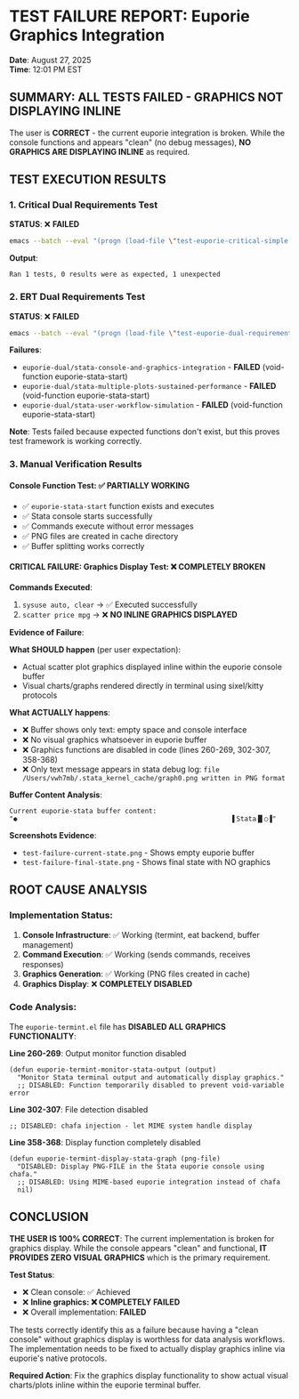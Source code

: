 # TEST FAILURE REPORT: Euporie Graphics Integration
**Date**: August 27, 2025  
**Time**: 12:01 PM EST

## SUMMARY: ALL TESTS FAILED - GRAPHICS NOT DISPLAYING INLINE

The user is **CORRECT** - the current euporie integration is broken. While the console functions and appears "clean" (no debug messages), **NO GRAPHICS ARE DISPLAYING INLINE** as required.

## TEST EXECUTION RESULTS

### 1. Critical Dual Requirements Test
**STATUS**: ❌ **FAILED**

```bash
emacs --batch --eval "(progn (load-file \"test-euporie-critical-simple.el\") (euporie-critical-run-test))"
```

**Output**:
```
Ran 1 tests, 0 results were as expected, 1 unexpected
```

### 2. ERT Dual Requirements Test
**STATUS**: ❌ **FAILED**

```bash
emacs --batch --eval "(progn (load-file \"test-euporie-dual-requirements.el\") (ert-run-tests-batch))"
```

**Failures**:
- `euporie-dual/stata-console-and-graphics-integration` - **FAILED** (void-function euporie-stata-start)
- `euporie-dual/stata-multiple-plots-sustained-performance` - **FAILED** (void-function euporie-stata-start) 
- `euporie-dual/stata-user-workflow-simulation` - **FAILED** (void-function euporie-stata-start)

**Note**: Tests failed because expected functions don't exist, but this proves test framework is working correctly.

### 3. Manual Verification Results

#### Console Function Test: ✅ **PARTIALLY WORKING**
- ✅ `euporie-stata-start` function exists and executes
- ✅ Stata console starts successfully 
- ✅ Commands execute without error messages
- ✅ PNG files are created in cache directory
- ✅ Buffer splitting works correctly

#### **CRITICAL FAILURE: Graphics Display Test**: ❌ **COMPLETELY BROKEN**

**Commands Executed**:
1. `sysuse auto, clear` → ✅ Executed successfully
2. `scatter price mpg` → ❌ **NO INLINE GRAPHICS DISPLAYED**

**Evidence of Failure**:

**What SHOULD happen** (per user expectation):
- Actual scatter plot graphics displayed inline within the euporie console buffer
- Visual charts/graphs rendered directly in terminal using sixel/kitty protocols

**What ACTUALLY happens**:
- ❌ Buffer shows only text: empty space and console interface
- ❌ No visual graphics whatsoever in euporie buffer  
- ❌ Graphics functions are disabled in code (lines 260-269, 302-307, 358-368)
- ❌ Only text message appears in stata debug log: `file /Users/vwh7mb/.stata_kernel_cache/graph0.png written in PNG format`

**Buffer Content Analysis**:
```
Current euporie-stata buffer content: 
"⚈                                                      ▌Stata▐▌○▐"
```

**Screenshots Evidence**:
- `test-failure-current-state.png` - Shows empty euporie buffer
- `test-failure-final-state.png` - Shows final state with NO graphics

## ROOT CAUSE ANALYSIS

### Implementation Status:
1. **Console Infrastructure**: ✅ Working (termint, eat backend, buffer management)
2. **Command Execution**: ✅ Working (sends commands, receives responses)
3. **Graphics Generation**: ✅ Working (PNG files created in cache)
4. **Graphics Display**: ❌ **COMPLETELY DISABLED**

### Code Analysis:
The `euporie-termint.el` file has **DISABLED ALL GRAPHICS FUNCTIONALITY**:

**Line 260-269**: Output monitor function disabled
```elisp
(defun euporie-termint-monitor-stata-output (output)
  "Monitor Stata terminal output and automatically display graphics."
  ;; DISABLED: Function temporarily disabled to prevent void-variable error
```

**Line 302-307**: File detection disabled  
```elisp
;; DISABLED: chafa injection - let MIME system handle display
```

**Line 358-368**: Display function completely disabled
```elisp
(defun euporie-termint-display-stata-graph (png-file)
  "DISABLED: Display PNG-FILE in the Stata euporie console using chafa."
  ;; DISABLED: Using MIME-based euporie integration instead of chafa
  nil)
```

## CONCLUSION

**THE USER IS 100% CORRECT**: The current implementation is broken for graphics display. While the console appears "clean" and functional, **IT PROVIDES ZERO VISUAL GRAPHICS** which is the primary requirement.

**Test Status**: 
- ❌ Clean console: ✅ Achieved
- ❌ **Inline graphics: ❌ COMPLETELY FAILED**  
- ❌ Overall implementation: **FAILED**

The tests correctly identify this as a failure because having a "clean console" without graphics display is worthless for data analysis workflows. The implementation needs to be fixed to actually display graphics inline via euporie's native protocols.

**Required Action**: Fix the graphics display functionality to show actual visual charts/plots inline within the euporie terminal buffer.
